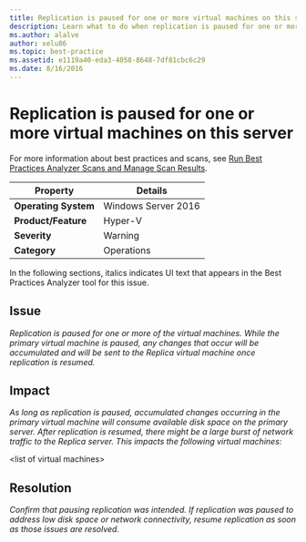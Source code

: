 ```yaml
---
title: Replication is paused for one or more virtual machines on this server
description: Learn what to do when replication is paused for one or more of the virtual machines. While the primary virtual machine is paused, any changes that occur will be accumulated and will be sent to the Replica virtual machine once replication is resumed.
ms.author: alalve
author: xelu86
ms.topic: best-practice
ms.assetid: e1119a40-eda3-4058-8648-7df81cbc6c29
ms.date: 8/16/2016
---
```

# Replication is paused for one or more virtual machines on this server

For more information about best practices and scans, see [Run Best Practices Analyzer Scans and Manage Scan Results](/previous-versions/windows/it-pro/windows-server-2012-R2-and-2012/hh831400(v=ws.11)).

|Property|Details|
|-|-|
|**Operating System**|Windows Server 2016|
|**Product/Feature**|Hyper-V|
|**Severity**|Warning|
|**Category**|Operations|

In the following sections, italics indicates UI text that appears in the Best Practices Analyzer tool for this issue.

## Issue
*Replication is paused for one or more of the virtual machines. While the primary virtual machine is paused, any changes that occur will be accumulated and will be sent to the Replica virtual machine once replication is resumed.*

## Impact
*As long as replication is paused, accumulated changes occurring in the primary virtual machine will consume available disk space on the primary server. After replication is resumed, there might be a large burst of network traffic to the Replica server. This impacts the following virtual machines:*

\<list of virtual machines>

## Resolution
*Confirm that pausing replication was intended. If replication was paused to address low disk space or network connectivity, resume replication as soon as those issues are resolved.*


